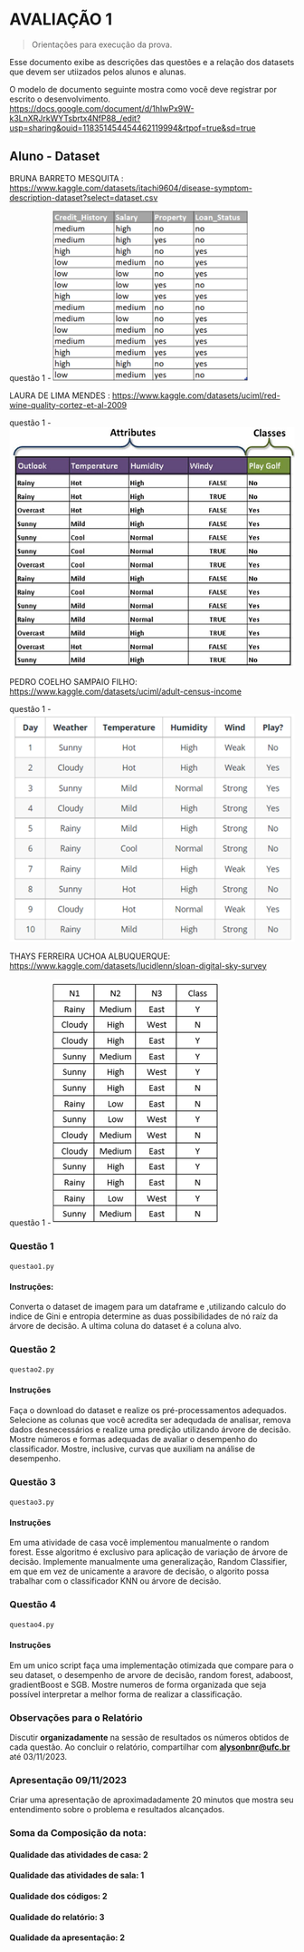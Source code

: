 # AVALIAÇÃO 1 
> Orientações para execução da prova.

Esse documento exibe as descrições das questões e a relação dos datasets que devem ser utiizados 
pelos alunos e alunas.

O modelo de documento seguinte mostra como você deve registrar por escrito o desenvolvimento. 
https://docs.google.com/document/d/1hIwPx9W-k3LnXRJrkWYTsbrtx4NfP88_/edit?usp=sharing&ouid=118351454454462119994&rtpof=true&sd=true

##  Aluno - Dataset

BRUNA BARRETO MESQUITA : https://www.kaggle.com/datasets/itachi9604/disease-symptom-description-dataset?select=dataset.csv

questão 1 - 
![img.png](img.png)

LAURA DE LIMA MENDES : https://www.kaggle.com/datasets/uciml/red-wine-quality-cortez-et-al-2009

questão 1 - 
![img_1.png](img_1.png)

PEDRO COELHO SAMPAIO FILHO:  https://www.kaggle.com/datasets/uciml/adult-census-income

questão 1 -
![img_2.png](img_2.png)

THAYS FERREIRA UCHOA ALBUQUERQUE:  https://www.kaggle.com/datasets/lucidlenn/sloan-digital-sky-survey

questão 1 - 
![img_3.png](img_3.png)

### Questão 1

```questao1.py```

#### Instruções:

Converta o dataset de imagem para um dataframe e ,utilizando calculo do indice de Gini e entropia determine as duas possibilidades de nó raíz da árvore de 
decisão. A ultima coluna do dataset é a coluna alvo.

### Questão 2

```questao2.py```

#### Instruções 

Faça o download do dataset e realize os pré-processamentos adequados. Selecione as colunas que você acredita ser
adequdada de analisar, remova dados desnecessários e realize uma predição utilizando árvore de decisão. Mostre números e formas 
adequadas de avaliar o desempenho do classificador.  Mostre, inclusive, curvas que auxiliam na análise de desempenho.


### Questão 3

```questao3.py```

#### Instruções

Em uma atividade de casa você implementou manualmente o random forest. Esse algoritmo é exclusivo para aplicação de
variação de árvore de decisão. Implemente manualmente uma generalização,  Random Classifier, em que em vez de unicamente a aravore de decisão,
o algorito possa trabalhar com o classificador KNN ou árvore de decisão.

### Questão 4

```questao4.py```

#### Instruções

Em um unico script faça uma implementação otimizada que compare para o seu dataset, o desempenho de
arvore de decisão, random forest, adaboost, gradientBoost e SGB. Mostre numeros de forma organizada que seja possível interpretar
a melhor forma de realizar a classificação.

### Observações para o Relatório

Discutir **organizadamente** na sessão de resultados os números obtidos de cada questão.
Ao concluir o relatório, compartilhar com **alysonbnr@ufc.br** até 03/11/2023.

### Apresentação 09/11/2023

Criar uma apresentação de aproximadadamente 20 minutos que mostra seu entendimento sobre o problema
e resultados alcançados.


### Soma da Composição da nota:

#### Qualidade das atividades de casa: 2
#### Qualidade das atividades de sala: 1
#### Qualidade dos códigos: 2
#### Qualidade do relatório: 3
#### Qualidade da apresentação: 2
